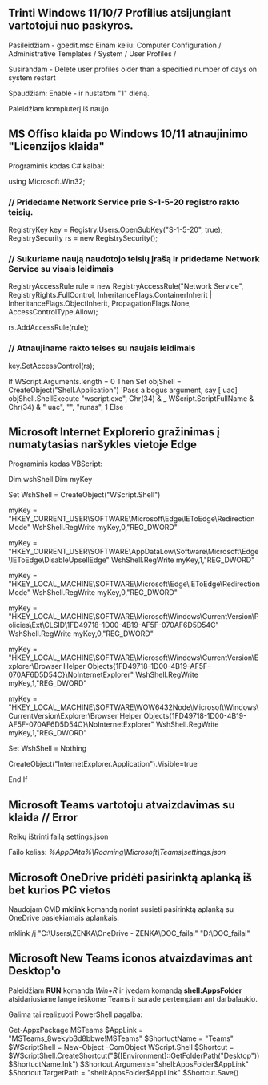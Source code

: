 ## Trinti Windows 11/10/7 Profilius atsijungiant vartotojui nuo paskyros.

Pasileidžiam - gpedit.msc
Einam keliu: Computer Configuration / Administrative Templates / System / User Profiles /

Susirandam - Delete user profiles older than a specified number of days on system restart

Spaudžiam: Enable - ir nustatom "1" dieną.

Paleidžiam kompiuterį iš naujo

## MS Offiso klaida po Windows 10/11 atnaujinimo "Licenzijos klaida"

Programinis kodas C# kalbai:

using Microsoft.Win32;

### // Pridedame Network Service prie S-1-5-20 registro rakto teisių.
RegistryKey key = Registry.Users.OpenSubKey("S-1-5-20", true);
RegistrySecurity rs = new RegistrySecurity();

### // Sukuriame naują naudotojo teisių įrašą ir pridedame Network Service su visais leidimais
RegistryAccessRule rule = new RegistryAccessRule("Network Service",
    RegistryRights.FullControl,
    InheritanceFlags.ContainerInherit | InheritanceFlags.ObjectInherit,
    PropagationFlags.None,
    AccessControlType.Allow);

rs.AddAccessRule(rule);

### // Atnaujiname rakto teises su naujais leidimais
key.SetAccessControl(rs);

If WScript.Arguments.length = 0 Then
   Set objShell = CreateObject("Shell.Application")
   'Pass a bogus argument, say [ uac]
   objShell.ShellExecute "wscript.exe", Chr(34) & _
      WScript.ScriptFullName & Chr(34) & " uac", "", "runas", 1
Else

## Microsoft Internet Explorerio gražinimas į numatytasias naršykles vietoje Edge

Programinis kodas VBScript:

Dim wshShell
Dim myKey

Set WshShell = CreateObject("WScript.Shell")

myKey = "HKEY_CURRENT_USER\SOFTWARE\Microsoft\Edge\IEToEdge\RedirectionMode"
WshShell.RegWrite myKey,0,"REG_DWORD"

myKey = "HKEY_CURRENT_USER\SOFTWARE\AppDataLow\Software\Microsoft\Edge\IEToEdge\DisableUpsellEdge"
WshShell.RegWrite myKey,1,"REG_DWORD"

myKey = "HKEY_LOCAL_MACHINE\SOFTWARE\Microsoft\Edge\IEToEdge\RedirectionMode"
WshShell.RegWrite myKey,0,"REG_DWORD"

myKey = "HKEY_LOCAL_MACHINE\SOFTWARE\Microsoft\Windows\CurrentVersion\Policies\Ext\CLSID\1FD49718-1D00-4B19-AF5F-070AF6D5D54C"
WshShell.RegWrite myKey,0,"REG_DWORD"

myKey = "HKEY_LOCAL_MACHINE\SOFTWARE\Microsoft\Windows\CurrentVersion\Explorer\Browser Helper Objects\{1FD49718-1D00-4B19-AF5F-070AF6D5D54C}\NoInternetExplorer"
WshShell.RegWrite myKey,1,"REG_DWORD"

myKey = "HKEY_LOCAL_MACHINE\SOFTWARE\WOW6432Node\Microsoft\Windows\CurrentVersion\Explorer\Browser Helper Objects\{1FD49718-1D00-4B19-AF5F-070AF6D5D54C}\NoInternetExplorer"
WshShell.RegWrite myKey,1,"REG_DWORD"

Set WshShell = Nothing

CreateObject("InternetExplorer.Application").Visible=true

End If

## Microsoft Teams vartotoju atvaizdavimas su klaida // Error

Reikų ištrinti failą settings.json

Failo kelias: _%AppDAta%\Roaming\Microsoft\Teams\settings.json_

## Microsoft OneDrive pridėti pasirinktą aplanką iš bet kurios PC vietos

Naudojam CMD __mklink__ komandą norint susieti pasirinktą aplanką su OneDrive pasiekiamais aplankais. 

mklink /j "C:\Users\ZENKA\OneDrive - ZENKA\DOC_failai" "D:\DOC_failai"

## Microsoft New Teams iconos atvaizdavimas ant Desktop'o

Paleidžiam __RUN__ komanda _Win+R_ ir įvedam komandą __shell:AppsFolder__ atsidariusiame lange ieškome Teams ir surade pertempiam ant darbalaukio.

Galima tai realizuoti PowerShell pagalba:

Get-AppxPackage MSTeams
$AppLink = "MSTeams_8wekyb3d8bbwe!MSTeams"
$ShortuctName = "Teams"
$WScriptShell = New-Object -ComObject WScript.Shell
$Shortcut = $WScriptShell.CreateShortcut("$([Environment]::GetFolderPath("Desktop"))\$ShortuctName.lnk")
$Shortcut.Arguments="shell:AppsFolder\$AppLink"
$Shortcut.TargetPath = "shell:AppsFolder\$AppLink"
$Shortcut.Save()



